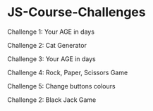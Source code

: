 # JS-Course-Challenges

Challenge 1: Your AGE in days

Challenge 2: Cat Generator

Challenge 3: Your AGE in days

Challenge 4: Rock, Paper, Scissors Game

Challenge 5: Change buttons colours

Challenge 2: Black Jack Game
